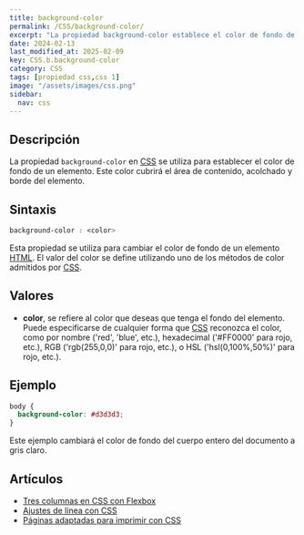 ```yaml
---
title: background-color
permalink: /CSS/background-color/
excerpt: "La propiedad background-color establece el color de fondo de un elemento en CSS."
date: 2024-02-13
last_modified_at: 2025-02-09
key: CSS.b.background-color
category: CSS
tags: [propiedad css,css 1]
image: "/assets/images/css.png"
sidebar:
  nav: css
---
```


## Descripción


La propiedad `background-color` en [CSS](https://www.manualweb.net/css/) se utiliza para establecer el color de fondo de un elemento. Este color cubrirá el área de contenido, acolchado y borde del elemento.


## Sintaxis


```css
background-color : <color>
```


Esta propiedad se utiliza para cambiar el color de fondo de un elemento [HTML](https://www.manualweb.net/html/). El valor del color se define utilizando uno de los métodos de color admitidos por [CSS](https://www.manualweb.net/css/).


## Valores

- **color**, se refiere al color que deseas que tenga el fondo del elemento. Puede especificarse de cualquier forma que [CSS](https://www.manualweb.net/css/) reconozca el color, como por nombre ('red', 'blue', etc.), hexadecimal ('#FF0000' para rojo, etc.), RGB ('rgb(255,0,0)' para rojo, etc.), o HSL ('hsl(0,100%,50%)' para rojo, etc.).

## Ejemplo


```css
body {
  background-color: #d3d3d3;
}
```


Este ejemplo cambiará el color de fondo del cuerpo entero del documento a gris claro.


## Artículos

- [Tres columnas en CSS con Flexbox](https://lineadecodigo.com/css/tres-columnas-en-css-con-flexbox/)
- [Ajustes de línea con CSS](http://lineadecodigo.com/css/ajustes-de-linea-con-css/)
- [Páginas adaptadas para imprimir con CSS](https://lineadecodigo.com/css/paginas-adaptadas-para-imprimir-con-css/)

